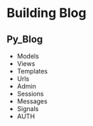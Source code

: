 # Building Blog
##  Py_Blog

- Models
- Views
- Templates
- Urls
- Admin
- Sessions
- Messages
- Signals
- AUTH